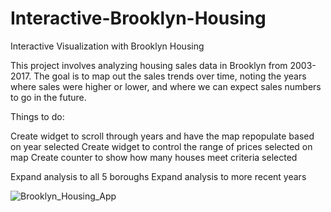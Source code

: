 # Interactive-Brooklyn-Housing
Interactive Visualization with Brooklyn Housing

This project involves analyzing housing sales data in Brooklyn from 2003-2017. The goal is to map out the sales trends over time, noting the years where sales were higher or lower, and where we can expect sales numbers to go in the future. 

Things to do:

Create widget to scroll through years and have the map repopulate based on year selected
Create widget to control the range of prices selected on map
Create counter to show how many houses meet criteria selected

Expand analysis to all 5 boroughs
Expand analysis to more recent years

![Brooklyn_Housing_App](https://imgur.com/a/RmoW75D)
